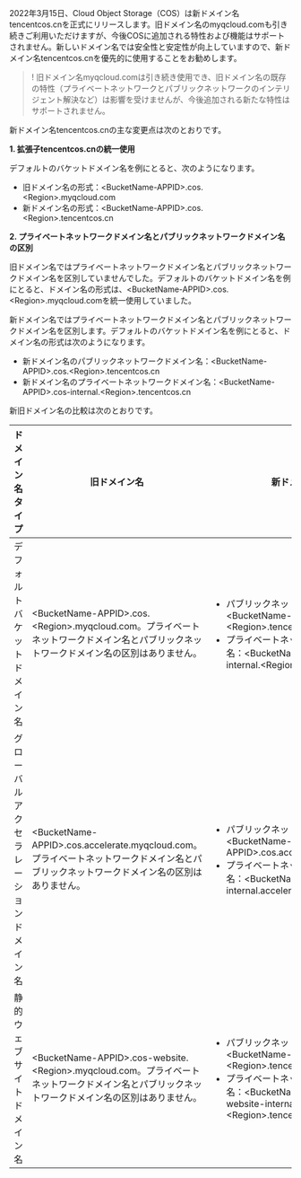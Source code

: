 2022年3月15日、Cloud Object Storage（COS）は新ドメイン名tencentcos.cnを正式にリリースします。旧ドメイン名のmyqcloud.comも引き続きご利用いただけますが、今後COSに追加される特性および機能はサポートされません。新しいドメイン名では安全性と安定性が向上していますので、新ドメイン名tencentcos.cnを優先的に使用することをお勧めします。


>! 旧ドメイン名myqcloud.comは引き続き使用でき、旧ドメイン名の既存の特性（プライベートネットワークとパブリックネットワークのインテリジェント解決など）は影響を受けませんが、今後追加される新たな特性はサポートされません。
>

新ドメイン名tencentcos.cnの主な変更点は次のとおりです。

**1. 拡張子tencentcos.cnの統一使用**

デフォルトのバケットドメイン名を例にとると、次のようになります。

- 旧ドメイン名の形式：&lt;BucketName-APPID&gt;.cos.&lt;Region&gt;.myqcloud.com
- 新ドメイン名の形式：&lt;BucketName-APPID&gt;.cos.&lt;Region&gt;.tencentcos.cn

**2. プライベートネットワークドメイン名とパブリックネットワークドメイン名の区別**

旧ドメイン名ではプライベートネットワークドメイン名とパブリックネットワークドメイン名を区別していませんでした。デフォルトのバケットドメイン名を例にとると、ドメイン名の形式は、&lt;BucketName-APPID&gt;.cos.&lt;Region&gt;.myqcloud.comを統一使用していました。

新ドメイン名ではプライベートネットワークドメイン名とパブリックネットワークドメイン名を区別します。デフォルトのバケットドメイン名を例にとると、ドメイン名の形式は次のようになります。

- 新ドメイン名のパブリックネットワークドメイン名：&lt;BucketName-APPID&gt;.cos.&lt;Region&gt;.tencentcos.cn
- 新ドメイン名のプライベートネットワークドメイン名：&lt;BucketName-APPID&gt;.cos-internal.&lt;Region&gt;.tencentcos.cn


新旧ドメイン名の比較は次のとおりです。

| ドメイン名タイプ   | 旧ドメイン名                    | 新ドメイン名                |
| -------------- | ---------------------------------- | ---------------- |
| デフォルトバケットドメイン名 | &lt;BucketName-APPID&gt;.cos.&lt;Region&gt;.myqcloud.com。プライベートネットワークドメイン名とパブリックネットワークドメイン名の区別はありません。 | <ul  style="margin: 0;"><li>パブリックネットワークドメイン名：&lt;BucketName-APPID&gt;.cos.&lt;Region&gt;.tencentcos.cn </li><li>プライベートネットワークドメイン名：&lt;BucketName-APPID&gt;.cos-internal.&lt;Region&gt;.tencentcos.cn  </li></ul>     |   
| グローバルアクセラレーションドメイン名 | &lt;BucketName-APPID&gt;.cos.accelerate.myqcloud.com。プライベートネットワークドメイン名とパブリックネットワークドメイン名の区別はありません。   |  <ul  style="margin: 0;"><li>パブリックネットワークドメイン名：&lt;BucketName-APPID&gt;.cos.accelerate.tencentcos.cn </li><li>プライベートネットワークドメイン名：&lt;BucketName-APPID&gt;.cos-internal.accelerate.tencentcos.cn </li></ul>              |   
| 静的ウェブサイトドメイン名 |&lt;BucketName-APPID&gt;.cos-website.&lt;Region&gt;.myqcloud.com。プライベートネットワークドメイン名とパブリックネットワークドメイン名の区別はありません。 | <ul  style="margin: 0;"><li>パブリックネットワークドメイン名：&lt;BucketName-APPID&gt;.cos-website.&lt;Region&gt;.tencentcos.cn </li><li>プライベートネットワークドメイン名：&lt;BucketName-APPID&gt;.cos-website-internal.&lt;Region&gt;.tencentcos.cn</li></ul> |       


